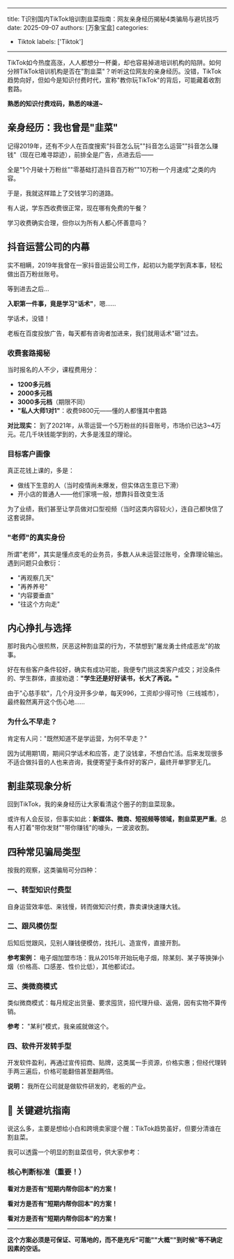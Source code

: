 
---
title: T识别国内TikTok培训割韭菜指南：网友亲身经历揭秘4类骗局与避坑技巧
date: 2025-09-07
authors: [万象宝盒]
categories:
- Tiktok
  labels: ['Tiktok']
---

TikTok如今热度高涨，人人都想分一杯羹，却也容易掉进培训机构的陷阱。如何分辨TikTok培训机构是否在"割韭菜"？听听这位网友的亲身经历。没错，TikTok趋势向好，但如今是知识付费时代，宣称"教你玩TikTok"的背后，可能藏着收割套路。

**熟悉的知识付费戏码，熟悉的味道~**

## 亲身经历：我也曾是"韭菜"

记得2019年，还有不少人在百度搜索"抖音怎么玩""抖音怎么运营""抖音怎么赚钱"（现在已难寻踪迹），前排全是广告，点进去后——

全是"1个月破十万粉丝""零基础打造抖音百万粉""10万粉一个月速成"之类的内容。

于是，我就这样踏上了交钱学习的道路。

有人说，学东西收费很正常，现在哪有免费的午餐？

学习收费确实合理，但你以为所有人都心怀善意吗？

## 抖音运营公司的内幕

实不相瞒，2019年我曾在一家抖音运营公司工作，起初以为能学到真本事，轻松做出百万粉丝账号。

等到进去之后...

**入职第一件事，竟是学习"话术"**，嗯……

学话术，没错！

老板在百度投放广告，每天都有咨询者加进来，我们就用话术"砸"过去。

### 收费套路揭秘

当时报名的人不少，课程费用分：
- **1200多元档**
- **2000多元档** 
- **3000多元档**（期限不同）
- **"私人大师1对1"**：收费9800元——懂的人都懂其中套路

**对比现实：** 到了2021年，从零运营一个5万粉丝的抖音账号，市场价已达3~4万元。花几千块钱能学到的，大多是浅显的理论。

### 目标客户画像

真正花钱上课的，多是：
- 做线下生意的人（当时疫情尚未爆发，但实体店生意已下滑）
- 开小店的普通人——他们家境一般，想靠抖音改变生活

为了业绩，我们甚至让学员做对口型视频（当时这类内容较火），连自己都快信了这套说辞。

### "老师"的真实身份

所谓"老师"，其实是懂点皮毛的业务员，多数人从未运营过账号，全靠理论输出。遇到问题只会敷衍：
- "再观察几天"
- "再养养号"
- "内容要垂直"
- "往这个方向走"

## 内心挣扎与选择

那时我内心很煎熬，厌恶这种割韭菜的行为，不禁想到"屠龙勇士终成恶龙"的故事。

好在有些客户条件较好，确实有成功可能，我便专门挑这类客户成交；对没条件的、学生群体，直接劝退：**"学生还是好好读书，长大了再说。"**

由于"心慈手软"，几个月没开多少单，每天996，工资却少得可怜（三线城市），最终毅然离开这个伤心地……

### 为什么不早走？

肯定有人问："既然知道不是学运营，为何不早走？"

因为试用期1周，期间只学话术和应答，走了没钱拿，不想白忙活。后来发现很多不适合做抖音的人也来咨询，我便寄望于条件好的客户，最终开单寥寥无几。

## 割韭菜现象分析

回到TikTok，我的亲身经历让大家看清这个圈子的割韭菜现象。

或许有人会反驳，但事实如此：**新媒体、微商、短视频等领域，割韭菜更严重**。总有人打着"带你发财""带你赚钱"的噱头，一波波收割。

## 四种常见骗局类型

按我的观察，这类骗局可分四种：

### 一、转型知识付费型
自身运营效率低、来钱慢，转而做知识付费，靠卖课快速赚大钱。

### 二、跟风模仿型
后知后觉跟风，见别人赚钱便模仿，找托儿、造宣传，直接开割。

**参考案例：** 电子烟加盟市场：我从2015年开始玩电子烟，除某刻、某子等换弹小烟（价格高、口感差、性价比低），其他都试过。

### 三、类微商模式
类似微商模式：每月规定出货量、要求囤货，招代理升级、返佣，因有实物不算传销。

**参考：** "某利"模式，我亲戚就做这个。

### 四、软件开发转手型
开发软件盈利，再通过宣传招商、贴牌，这类属一手资源，价格实惠；但经代理转手两三遍后，价格可能翻倍甚至翻两倍。

**说明：** 我所在公司就是做软件研发的，老板的产业。

## 🚨 关键避坑指南

说这么多，主要是想给小白和跨境卖家提个醒：TikTok趋势虽好，但要分清谁在割韭菜。

我可以透露一个明显的割韭菜信号，供大家参考：

### 核心判断标准（重要！）

**看对方是否有"短期内帮你回本"的方案！**

**看对方是否有"短期内帮你回本"的方案！**

**看对方是否有"短期内帮你回本"的方案！**

---

**这个方案必须是可保证、可落地的，而不是充斥"可能""大概""到时候"等不确定因素的空话。**